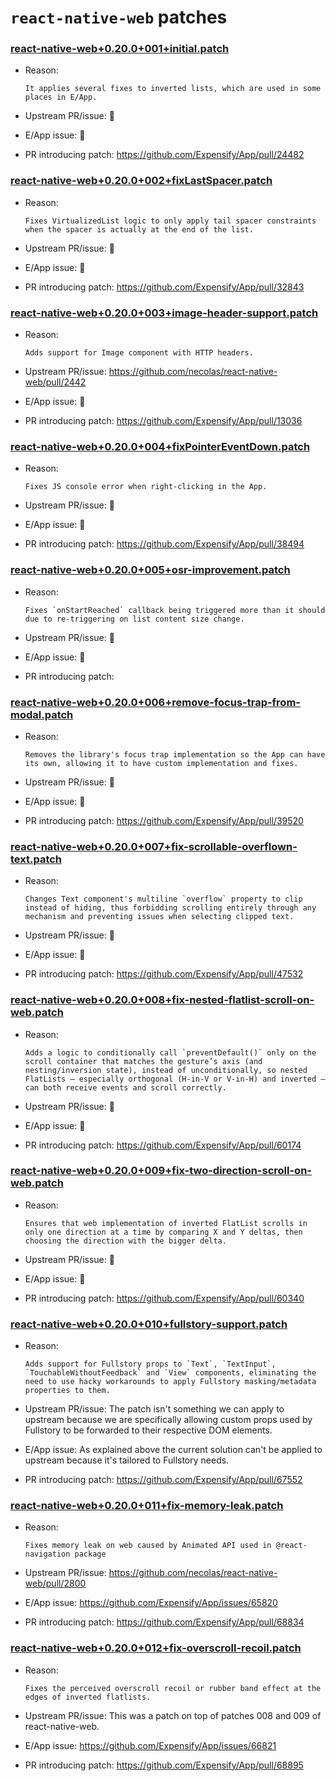# `react-native-web` patches

### [react-native-web+0.20.0+001+initial.patch](react-native-web+0.20.0+001+initial.patch)

- Reason:
  
    ```
    It applies several fixes to inverted lists, which are used in some places in E/App.
    ```
  
- Upstream PR/issue: 🛑
- E/App issue: 🛑
- PR introducing patch: https://github.com/Expensify/App/pull/24482

### [react-native-web+0.20.0+002+fixLastSpacer.patch](react-native-web+0.20.0+002+fixLastSpacer.patch)

- Reason:
  
    ```
    Fixes VirtualizedList logic to only apply tail spacer constraints when the spacer is actually at the end of the list.
    ```
  
- Upstream PR/issue: 🛑
- E/App issue: 🛑
- PR introducing patch: https://github.com/Expensify/App/pull/32843

### [react-native-web+0.20.0+003+image-header-support.patch](react-native-web+0.20.0+003+image-header-support.patch)

- Reason:
  
    ```
    Adds support for Image component with HTTP headers.
    ```
  
- Upstream PR/issue: https://github.com/necolas/react-native-web/pull/2442
- E/App issue: 🛑
- PR introducing patch: https://github.com/Expensify/App/pull/13036

### [react-native-web+0.20.0+004+fixPointerEventDown.patch](react-native-web+0.20.0+004+fixPointerEventDown.patch)

- Reason:
  
    ```
    Fixes JS console error when right-clicking in the App.
    ```
  
- Upstream PR/issue: 🛑
- E/App issue: 🛑
- PR introducing patch: https://github.com/Expensify/App/pull/38494

### [react-native-web+0.20.0+005+osr-improvement.patch](react-native-web+0.20.0+005+osr-improvement.patch)

- Reason:
  
    ```
    Fixes `onStartReached` callback being triggered more than it should due to re-triggering on list content size change.
    ```
  
- Upstream PR/issue: 🛑
- E/App issue: 🛑
- PR introducing patch: 

### [react-native-web+0.20.0+006+remove-focus-trap-from-modal.patch](react-native-web+0.20.0+006+remove-focus-trap-from-modal.patch)

- Reason:
  
    ```
    Removes the library's focus trap implementation so the App can have its own, allowing it to have custom implementation and fixes.
    ```
  
- Upstream PR/issue: 🛑
- E/App issue: 🛑
- PR introducing patch: https://github.com/Expensify/App/pull/39520

### [react-native-web+0.20.0+007+fix-scrollable-overflown-text.patch](react-native-web+0.20.0+007+fix-scrollable-overflown-text.patch)

- Reason:
  
    ```
    Changes Text component's multiline `overflow` property to clip instead of hiding, thus forbidding scrolling entirely through any mechanism and preventing issues when selecting clipped text.
    ```
  
- Upstream PR/issue: 🛑
- E/App issue: 🛑
- PR introducing patch: https://github.com/Expensify/App/pull/47532

### [react-native-web+0.20.0+008+fix-nested-flatlist-scroll-on-web.patch](react-native-web+0.20.0+008+fix-nested-flatlist-scroll-on-web.patch)

- Reason:
  
    ```
    Adds a logic to conditionally call `preventDefault()` only on the scroll container that matches the gesture’s axis (and nesting/inversion state), instead of unconditionally, so nested FlatLists — especially orthogonal (H-in-V or V-in-H) and inverted — can both receive events and scroll correctly.
    ```
  
- Upstream PR/issue: 🛑
- E/App issue: 🛑
- PR introducing patch: https://github.com/Expensify/App/pull/60174

### [react-native-web+0.20.0+009+fix-two-direction-scroll-on-web.patch](react-native-web+0.20.0+009+fix-two-direction-scroll-on-web.patch)

- Reason:
  
    ```
    Ensures that web implementation of inverted FlatList scrolls in only one direction at a time by comparing X and Y deltas, then choosing the direction with the bigger delta.
    ```
  
- Upstream PR/issue: 🛑
- E/App issue: 🛑
- PR introducing patch: https://github.com/Expensify/App/pull/60340

### [react-native-web+0.20.0+010+fullstory-support.patch](react-native-web+0.20.0+010+fullstory-support.patch)

- Reason:
  
    ```
    Adds support for Fullstory props to `Text`, `TextInput`, `TouchableWithoutFeedback` and `View` components, eliminating the need to use hacky workarounds to apply Fullstory masking/metadata properties to them.
    ```
  
- Upstream PR/issue: The patch isn't something we can apply to upstream because we are specifically allowing custom props used by Fullstory to be forwarded to their respective DOM elements.
- E/App issue: As explained above the current solution can't be applied to upstream because it's tailored to Fullstory needs.
- PR introducing patch: https://github.com/Expensify/App/pull/67552

### [react-native-web+0.20.0+011+fix-memory-leak.patch](react-native-web+0.20.0+011+fix-memory-leak.patch)
- Reason:
  
    ```
    Fixes memory leak on web caused by Animated API used in @react-navigation package
    ```
  
- Upstream PR/issue: https://github.com/necolas/react-native-web/pull/2800
- E/App issue: https://github.com/Expensify/App/issues/65820
- PR introducing patch: https://github.com/Expensify/App/pull/68834

### [react-native-web+0.20.0+012+fix-overscroll-recoil.patch](react-native-web+0.20.0+012+fix-overscroll-recoil.patch)

- Reason:
  
    ```
    Fixes the perceived overscroll recoil or rubber band effect at the edges of inverted flatlists.
    ```
  
- Upstream PR/issue: This was a patch on top of patches 008 and 009 of react-native-web.
- E/App issue: https://github.com/Expensify/App/issues/66821
- PR introducing patch: https://github.com/Expensify/App/pull/68895
